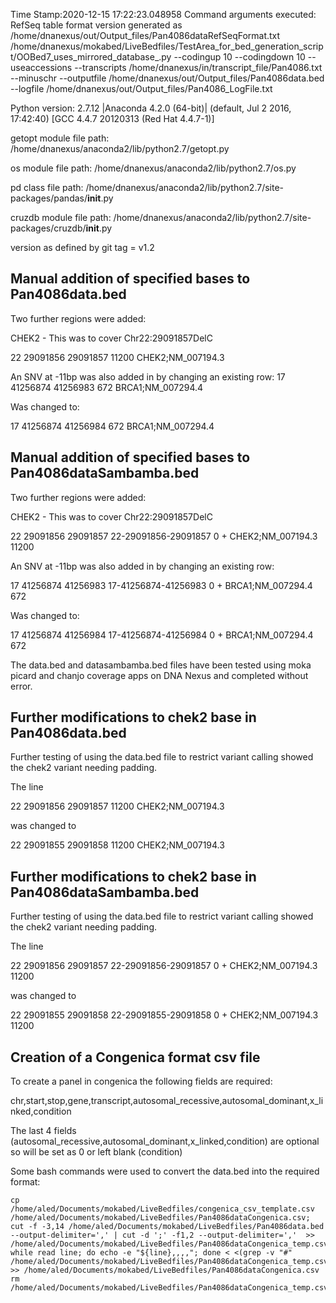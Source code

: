 Time Stamp:2020-12-15 17:22:23.048958
Command arguments executed:
RefSeq table format version generated as /home/dnanexus/out/Output_files/Pan4086dataRefSeqFormat.txt
/home/dnanexus/mokabed/LiveBedfiles/TestArea_for_bed_generation_script/OOBed7_uses_mirrored_database_.py --codingup 10 --codingdown 10 --useaccessions --transcripts /home/dnanexus/in/transcript_file/Pan4086.txt --minuschr --outputfile /home/dnanexus/out/Output_files/Pan4086data.bed --logfile /home/dnanexus/out/Output_files/Pan4086_LogFile.txt 

 Python version: 2.7.12 |Anaconda 4.2.0 (64-bit)| (default, Jul  2 2016, 17:42:40) 
[GCC 4.4.7 20120313 (Red Hat 4.4.7-1)]

 getopt module file path: /home/dnanexus/anaconda2/lib/python2.7/getopt.py

 os module file path: /home/dnanexus/anaconda2/lib/python2.7/os.py

 pd class file path: /home/dnanexus/anaconda2/lib/python2.7/site-packages/pandas/__init__.py

 cruzdb module file path: /home/dnanexus/anaconda2/lib/python2.7/site-packages/cruzdb/__init__.py

version as defined by git tag = v1.2


## Manual addition of specified bases to Pan4086data.bed


Two further regions were added:

CHEK2 - This was to cover Chr22:29091857DelC

22	29091856	29091857	11200										CHEK2;NM_007194.3

An SNV at -11bp was also added in by changing an existing row:
17	41256874	41256983	672										BRCA1;NM_007294.4

Was changed to:

17	41256874	41256984	672										BRCA1;NM_007294.4


## Manual addition of specified bases to Pan4086dataSambamba.bed

Two further regions were added:

CHEK2 - This was to cover Chr22:29091857DelC

22	29091856	29091857	22-29091856-29091857	0	+	CHEK2;NM_007194.3	11200

An SNV at -11bp was also added in by changing an existing row:

17	41256874	41256983	17-41256874-41256983	0	+	BRCA1;NM_007294.4	672

Was changed to:

17	41256874	41256984	17-41256874-41256984	0	+	BRCA1;NM_007294.4	672

The data.bed and datasambamba.bed files have been tested using moka picard and chanjo coverage apps on DNA Nexus and completed without error.

## Further modifications to chek2 base in Pan4086data.bed

Further testing of using the data.bed file to restrict variant calling showed the chek2 variant needing padding.

The line 

22	29091856	29091857	11200										CHEK2;NM_007194.3

was changed to

22	29091855	29091858	11200										CHEK2;NM_007194.3

## Further modifications to chek2 base in Pan4086dataSambamba.bed

Further testing of using the data.bed file to restrict variant calling showed the chek2 variant needing padding.

The line 

22	29091856	29091857	22-29091856-29091857	0	+	CHEK2;NM_007194.3	11200

was changed to

22	29091855	29091858	22-29091855-29091858	0	+	CHEK2;NM_007194.3	11200

## Creation of a Congenica format csv file

To create a panel in congenica the following fields are required:

chr,start,stop,gene,transcript,autosomal_recessive,autosomal_dominant,x_linked,condition

The last 4 fields (autosomal_recessive,autosomal_dominant,x_linked,condition) are optional so will be set as 0 or left blank (condition)

Some bash commands were used to convert the data.bed into the required format:

```
cp /home/aled/Documents/mokabed/LiveBedfiles/congenica_csv_template.csv /home/aled/Documents/mokabed/LiveBedfiles/Pan4086dataCongenica.csv; cut -f -3,14 /home/aled/Documents/mokabed/LiveBedfiles/Pan4086data.bed --output-delimiter=',' | cut -d ';' -f1,2 --output-delimiter=','  >> /home/aled/Documents/mokabed/LiveBedfiles/Pan4086dataCongenica_temp.csv
while read line; do echo -e "${line},,,,"; done < <(grep -v "#" /home/aled/Documents/mokabed/LiveBedfiles/Pan4086dataCongenica_temp.csv) >> /home/aled/Documents/mokabed/LiveBedfiles/Pan4086dataCongenica.csv
rm /home/aled/Documents/mokabed/LiveBedfiles/Pan4086dataCongenica_temp.csv
```